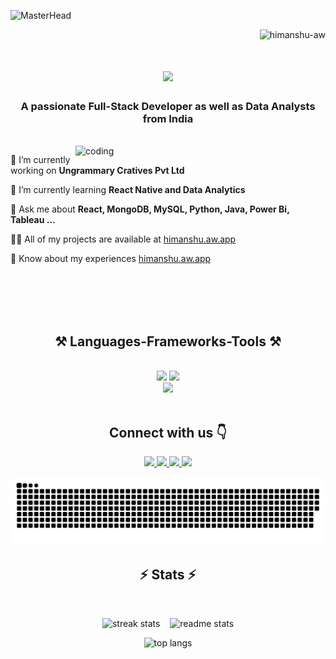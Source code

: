 ![MasterHead](https://firebasestorage.googleapis.com/v0/b/flexi-coding.appspot.com/o/dempgi7-520f8d5f-63d4-4453-8822-dbc149ae27f8.gif?alt=media&token=91c0c7b2-93c3-4029-b011-1a8703c5730d)

<p align="right"> <img src="https://komarev.com/ghpvc/?username=himanshu-aw&label=Profile%20views&color=0e75b6&style=flat" alt="himanshu-aw" /> </p>

<h1 align="center">
    <img src="https://readme-typing-svg.herokuapp.com/?font=Righteous&size=35&center=true&vCenter=true&width=500&height=70&duration=4000&lines=Hi+There!+👋;+I'm+Himanshu+Chauhan!;+I'm+a+Full+Stack+Developer!;+I'm+an+Android+Developer!;+I'm+a+Data+Analysts!;" />
</h1>

<h3 align="center">A passionate Full-Stack Developer as well as Data Analysts from India</h3>

<br/>
    
<img align="right" alt="coding" width="400" src="https://camo.githubusercontent.com/2366b34bb903c09617990fb5fff4622f3e941349e846ddb7e73df872a9d21233/68747470733a2f2f63646e2e6472696262626c652e636f6d2f75736572732f3733303730332f73637265656e73686f74732f363538313234332f6176656e746f2e676966">

 <div align="left">
     
 🔭 I’m currently working on **Ungrammary Cratives Pvt Ltd**
 
 🌱 I’m currently learning **React Native and Data Analytics**

💬 Ask me about **React, MongoDB, MySQL, Python, Java, Power Bi, Tableau ...**

👨‍💻 All of my projects are available at [himanshu.aw.app](https://github.com/himanshu-AW)

📄 Know about my experiences [himanshu.aw.app](www.linkedin.com/in/himanshu-aw)

</div>

<br/><br/><br/><br/>

<h2 align="center">⚒️ Languages-Frameworks-Tools ⚒️</h2>

<br/>
<div align="center">
    <img src="https://skillicons.dev/icons?i=react,bootstrap,html,css,vscode,github,figma,tailwind,git,github" />
    <img src="https://skillicons.dev/icons?i=nodejs,py,javascript,typescript,express,firebase,mongodb,cpp,java,mysql,postman" /><br>
    <img src="https://skillicons.dev/icons?i=aws,gcp,azure,androidstudio,vite,redux,wordpress" /><br>
</div>

<br/>
<h2 align="center"> Connect with us 👇</h2>

<div align="center"> 
  <a href="mailto:himanshu.pro1810@gmail.com">
    <img src="https://img.shields.io/badge/Gmail-333333?style=for-the-badge&logo=gmail&logoColor=red" />
  </a>
  <a href="https://linkedin.com/in/himanshu-aw" target="_blank">
    <img src="https://img.shields.io/badge/LinkedIn-0077B5?style=for-the-badge&logo=linkedin&logoColor=white" target="_blank" />
  </a>
  <a href="https://leetcode.com/u/himanshu-AW" target="_blank">
     <img src="https://img.shields.io/badge/Leetcode-FF5722?style=for-the-badge&logo=todoist&logoColor=white" target="_blank" /> 
  </a>
  <a href="https://himanshu-AW.github.io" target="_blank">
     <img src="https://img.shields.io/badge/Portfolio-800080?style=for-the-badge&logo=todoist&logoColor=white" target="_blank" /> <!-- sqlite, safari, google-chrome are other good icon options -->
  </a>
    
 <br/>
 
<div align="center">
    
![snake gif](https://github.com/himanshu-aw/himanshu-aw/blob/output/github-snake-dark.svg)
</div>
</div>

<h2 align="center">⚡ Stats ⚡</h2>
<br>

<div align=center>
<p>
<img width="380" src="https://github-readme-streak-stats-salesp07.vercel.app/?user=himanshu-aw&count_private=true&theme=react&border_radius=10" alt="streak stats"/>
&nbsp;&nbsp;  
<img width=380 src="https://github-readme-stats.vercel.app/api?username=himanshu-aw&count_private=true&show_icons=true&theme=react&rank_icon=github&border_radius=10" alt="readme stats" />
</p>
  <img width=328 src="https://github-readme-stats.vercel.app/api/top-langs/?username=himanshu-aw&hide=HTML&langs_count=8&layout=compact&theme=react&border_radius=10&size_weight=0.5&count_weight=0.5&exclude_repo=github-readme-stats" alt="top langs" />
    
</div>

<br/><br/>
